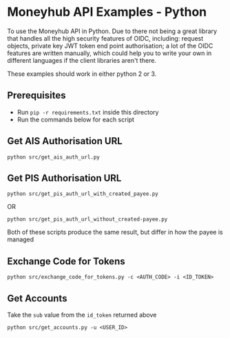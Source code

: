 # Moneyhub API Examples - Python
To use the Moneyhub API in Python. Due to there not being a great library that handles all the high security features of OIDC, including: request objects, private key JWT token end point authorisation; a lot of the OIDC features are written manually, which could help you to write your own in different languages if the client libraries aren't there.

These examples should work in either python 2 or 3.

## Prerequisites
- Run `pip -r requirements.txt` inside this directory
- Run the commands below for each script

## Get AIS Authorisation URL
```shell
python src/get_ais_auth_url.py
```

## Get PIS Authorisation URL
```shell
python src/get_pis_auth_url_with_created_payee.py
```

OR 
```shell
python src/get_pis_auth_url_without_created-payee.py
```

Both of these scripts produce the same result, but differ in how the payee is managed

## Exchange Code for Tokens
```shell
python src/exchange_code_for_tokens.py -c <AUTH_CODE> -i <ID_TOKEN>
```

## Get Accounts
Take the `sub` value from the `id_token` returned above
```shell
python src/get_accounts.py -u <USER_ID>
```